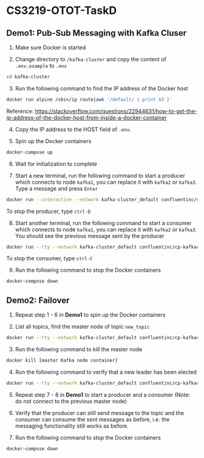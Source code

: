 # CS3219-OTOT-TaskD

## Demo1: Pub-Sub Messaging with Kafka Cluser

1. Make sure Docker is started

2. Change directory to `/kafka-cluster` and copy the content of `.env.example` to `.env`

```bash
cd kafka-cluster
```

3. Run the following command to find the IP address of the Docker host

```bash
docker run alpine /sbin/ip route|awk '/default/ { print $3 }'
```

Reference: https://stackoverflow.com/questions/22944631/how-to-get-the-ip-address-of-the-docker-host-from-inside-a-docker-container

4. Copy the IP address to the HOST field of `.env`.

5. Spin up the Docker containers

```bash
docker-compose up
```

6. Wait for initialization to complete

7. Start a new terminal, run the following command to start a producer which connects to node `kafka1`, you can replace it with `kafka2` or `kafka3`. Type a message and press `Enter`

```bash
docker run --interactive --network kafka-cluster_default confluentinc/cp-kafkacat kafkacat -b kafka1:9092 -t new_topic -P
```

To stop the producer, type `ctrl-D`

8. Start another terminal, run the following command to start a consumer which connects to node `kafka1`, you can replace it with `kafka2` or `kafka3`. You should see the previous message sent by the producer

```bash
docker run --tty --network kafka-cluster_default confluentinc/cp-kafkacat kafkacat -b kafka2:9092 -t new_topic -C
```

To stop the consumer, type `ctrl-C`

9. Run the following command to stop the Docker containers

```bash
docker-compose down
```

## Demo2: Failover

1. Repeat step 1 - 6 in **Demo1** to spin up the Docker containers

2. List all topics, find the master node of topic `new_topic`

```bash
docker run --tty --network kafka-cluster_default confluentinc/cp-kafkacat kafkacat -b kafka1:9092 -L
```

3. Run the following command to kill the master node

```bash
docker kill [master Kafka node container]
```

4. Run the following command to verify that a new leader has been elected

```bash
docker run --tty --network kafka-cluster_default confluentinc/cp-kafkacat kafkacat -b kafka1:9092 -L
```

5. Repeat step 7 - 8 in **Demo1** to start a producer and a consumer (Note: do not connect to the previous master node)

6. Verify that the producer can still send message to the topic and the consumer can consume the sent messages as before, i.e. the messaging functionality still works as before.

7. Run the following command to stop the Docker containers

```bash
docker-compose down
```
